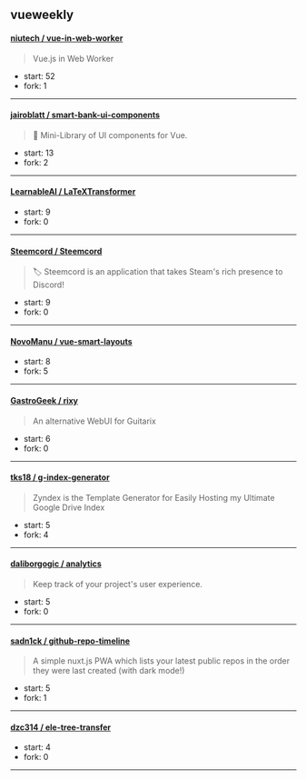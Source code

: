 ## vueweekly

#### [niutech / vue-in-web-worker](https://github.com/niutech/vue-in-web-worker)

> Vue.js in Web Worker

+ start: 52
+ fork: 1

----


#### [jairoblatt / smart-bank-ui-components](https://github.com/jairoblatt/smart-bank-ui-components)

> 🎈 Mini-Library of  UI components for Vue.

+ start: 13
+ fork: 2

----


#### [LearnableAI / LaTeXTransformer](https://github.com/LearnableAI/LaTeXTransformer)

> 

+ start: 9
+ fork: 0

----


#### [Steemcord / Steemcord](https://github.com/Steemcord/Steemcord)

> 🏷️ Steemcord is an application that takes Steam's rich presence to Discord!

+ start: 9
+ fork: 0

----


#### [NovoManu / vue-smart-layouts](https://github.com/NovoManu/vue-smart-layouts)

> 

+ start: 8
+ fork: 5

----


#### [GastroGeek / rixy](https://github.com/GastroGeek/rixy)

> An alternative WebUI for Guitarix

+ start: 6
+ fork: 0

----


#### [tks18 / g-index-generator](https://github.com/tks18/g-index-generator)

> Zyndex is the Template Generator for Easily Hosting my Ultimate Google Drive Index

+ start: 5
+ fork: 4

----


#### [daliborgogic / analytics](https://github.com/daliborgogic/analytics)

> Keep track of your project's user experience.

+ start: 5
+ fork: 0

----


#### [sadn1ck / github-repo-timeline](https://github.com/sadn1ck/github-repo-timeline)

> A simple nuxt.js PWA which lists your latest public repos in the order they were last created (with dark mode!)

+ start: 5
+ fork: 1

----


#### [dzc314 / ele-tree-transfer](https://github.com/dzc314/ele-tree-transfer)

> 

+ start: 4
+ fork: 0

----

